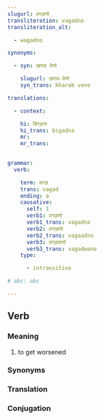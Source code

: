 ```yaml
---
slugurl: वगड़णो
transliteration: vagadno
transliteration_alt: 

  - wagadno

synonyms:

  - syn: खराब वेणो

    slugurl: खराब-वेणो
    syn_trans: kharab veno

translations:

  - context:

    hi: बिगड़ना
    hi_trans: bigadna
    mr:
    mr_trans:
    

grammar:
  verb:

    term: वगड़
    trans: vagad
    ending: a
    causative:
      self: 1
      verb1: वगड़णो
      verb1_trans: vagadno
      verb2: वगाड़णो
      verb2_trans: vagaadno
      verb3: वगड़वाणो
      verb3_trans: vagadwano
    type:

      - intransitive

# abc: abc   

---
```


## Verb

### Meaning

1. to get worsened

### Synonyms

<syn :syn="synonyms" ></syn>

### Translation

<translation :translation="translations" ></translation>

### Conjugation

<verb-conj :grammar="grammar" ></verb-conj>
